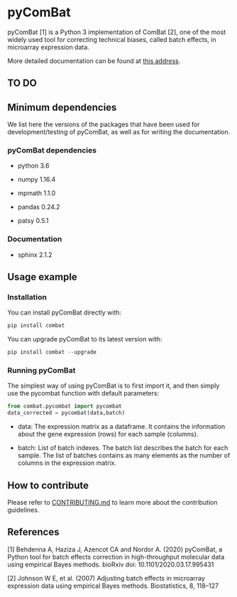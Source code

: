 # pyComBat

pyComBat [1] is a Python 3 implementation of ComBat [2], one of the most widely used tool for correcting technical biases, called batch effects, in microarray expression data.

More detailed documentation can be found at [this address](https://epigenelabs.github.io/pyComBat/).

## TO DO

## Minimum dependencies

We list here the versions of the packages that have been used for development/testing of pyComBat, as well as for writing the documentation.

### pyComBat dependencies

* python 3.6

* numpy 1.16.4

* mpmath 1.1.0

* pandas 0.24.2

* patsy 0.5.1

### Documentation

* sphinx 2.1.2

## Usage example

### Installation

You can install pyComBat directly with:

```python
pip install combat
```

You can upgrade pyComBat to its latest version with:

```python
pip install combat --upgrade
```

### Running pyComBat

The simplest way of using pyComBat is to first import it, and then simply use the pycombat function with default parameters:

```python
from combat.pycombat import pycombat
data_corrected = pycombat(data,batch)
```

* data: The expression matrix as a dataframe. It contains the information about the gene expression (rows) for each sample (columns).

* batch: List of batch indexes. The batch list describes the batch for each sample. The list of batches contains as many elements as the number of columns in the expression matrix.

## How to contribute

Please refer to [CONTRIBUTING.md](https://github.com/epigenelabs/pyComBat/blob/master/CONTRIBUTING.md) to learn more about the contribution guidelines.

## References

[1] Behdenna A, Haziza J, Azencot CA and Nordor A. (2020) pyComBat, a Python tool for batch effects correction in high-throughput molecular data using empirical Bayes methods. bioRxiv doi: 10.1101/2020.03.17.995431

[2] Johnson W E, et al. (2007) Adjusting batch effects in microarray expression data using empirical Bayes methods. Biostatistics, 8, 118–127
